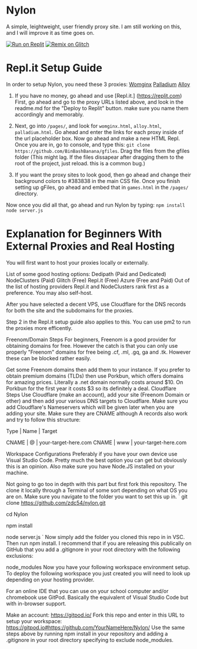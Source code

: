 # Nylon
A simple, leightweight, user friendly proxy site.
I am still working on this, and I will improve it as time goes on.

[![Run on Replit](https://raw.githubusercontent.com/BinBashBanana/deploy-buttons/master/buttons/remade/replit.svg)](https://replit.com/github/zdc54/nylon)
[![Remix on Glitch](https://raw.githubusercontent.com/BinBashBanana/deploy-buttons/master/buttons/remade/glitch.svg)](https://glitch.com/edit/#!/import/github/zdc54/nylon)
# Repl.it Setup Guide

In order to setup Nylon, you need these 3 proxies:
[Womginx](https://github.com/binary-person/womginx)
[Palladium](https://github.com/LudicrousDevelopment/Palladium)
[Alloy](https://github.com/titaniunetwork-dev/alloy)

1. If you have no money, go ahead and use [Repl.it.] (https://replit.com)
First, go ahead and go to the proxy URLs listed above, and look in the readme.md for the "Deploy to Replit" button.
make sure you name them accordingly and memorably.

2. Next, go into `/pages/`, and look for `womginx.html`, `alloy.html`, `palladium.html`.
Go ahead and enter the links for each proxy inside of the url placeholder box.
Now go ahead and make a new HTML Repl.
Once you are in, go to console, and type this:
`git clone https://github.com/BinBashBanana/gfiles`.
Drag the files from the gfiles folder (This might lag. If the files dissapear after dragging them to the root of the project, just reload. this is a common bug.)

3. If you want the proxy sites to look good, then go ahead and change their background colors to #383838 in the main CSS file.
Once you finish setting up gFiles, go ahead and embed that in `games.html` in the `/pages/` directory.

Now once you did all that, go ahead and run Nylon by typing:
``npm install
  node server.js``

# Explanation for Beginners With External Proxies and Real Hosting
You will first want to host your proxies locally or externally.

List of some good hosting options:
Dedipath (Paid and Dedicated)
NodeClusters (Paid)
Glitch (Free)
Repl.it (Free)
Azure (Free and Paid)
Out of the list of hosting providers Repl.it and NodeClusters rank first as a preference. You may also self-host.

After you have selected a decent VPS, use Cloudflare for the DNS records for both the site and the subdomains for the proxies.

Step 2 in the Repl.it setup guide also applies to this. You can use pm2 to run the proxies more efficently.

Freenom/Domain Steps
For beginners, Freenom is a good provider for obtaining domains for free. However the catch is that you can only use properly "Freenom" domains for free being .cf, .ml, .gq, ga and .tk. However these can be blocked rather easily.

Get some Freenom domains then add them to your instance.
If you prefer to obtain premium domains (TLDs) then use Porkbun, which offers domains for amazing prices. Literally a .net domain normally costs around $10. On Porkbun for the first year it costs $3 so its definitely a deal.
Cloudflare Steps
Use Cloudflare (make an account), add your site (Freenom Domain or other) and then add your various DNS targets to Cloudflare. Make sure you add Cloudflare's Nameservers which will be given later when you are adding your site.
Make sure they are CNAME although A records also work and try to follow this structure:

Type | Name | Target

CNAME | @ | your-target-here.com
CNAME | www | your-target-here.com



Workspace Configurations
Preferably if you have your own device use Visual Studio Code. Pretty much the best option you can get but obviously this is an opinion. Also make sure you have Node.JS installed on your machine.

Not going to go too in depth with this part but first fork this repository. The clone it locally through a Terminal of some sort depending on what OS you are on. Make sure you navigate to the folder you want to set this up in.
`
git clone https://github.com/zdc54/nylon.git

cd Nylon

npm install

node server.js
`
Now simply add the folder you cloned this repo in in VSC. Then run npm install. I recommend that if you are releasing this publically on GitHub that you add a .gitignore in your root directory with the following exclusions:

node_modules
Now you have your following workspace environment setup. To deploy the following workspace you just created you will need to look up depending on your hosting provider.

For an online IDE that you can use on your school computer and/or chromebook use GitPod. Basically the equivalent of Visual Studio Code but with in-browser support.

Make an account: https://gitpod.io/
Fork this repo and enter in this URL to setup your workspace: https://gitpod.io#https://github.com/YourNameHere/Nylon/
Use the same steps above by running npm install in your repository and adding a .gitignore in your root directory specifying to exclude node_modules.
